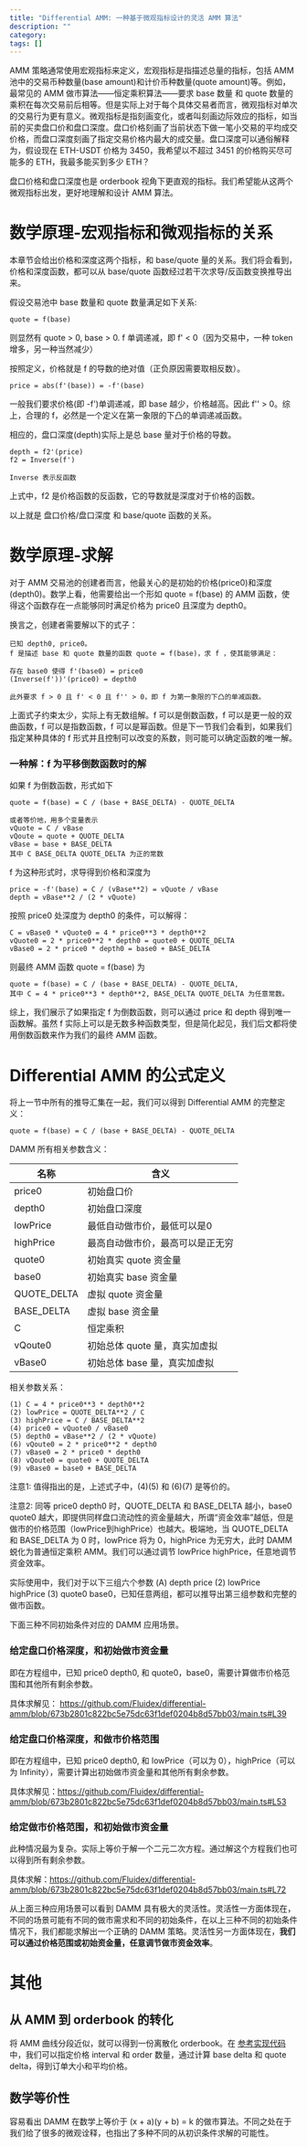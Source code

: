 ```yaml
---
title: "Differential AMM: 一种基于微观指标设计的灵活 AMM 算法"
description: ""
category:
tags: []
---
```



AMM 策略通常使用宏观指标来定义，宏观指标是指描述总量的指标，包括 AMM 池中的交易币种数量(base amount)和计价币种数量(quote amount)等。例如，最常见的 AMM 做市算法——恒定乘积算法——要求 base 数量 和 quote 数量的乘积在每次交易前后相等。但是实际上对于每个具体交易者而言，微观指标对单次的交易行为更有意义。微观指标是指刻画变化，或者叫刻画边际效应的指标，如当前的买卖盘口价和盘口深度。盘口价格刻画了当前状态下做一笔小交易的平均成交价格，而盘口深度刻画了指定交易价格内最大的成交量。盘口深度可以通俗解释为，假设现在 ETH-USDT 价格为 3450，我希望以不超过 3451 的价格购买尽可能多的 ETH，我最多能买到多少 ETH？

盘口价格和盘口深度也是 orderbook 视角下更直观的指标。我们希望能从这两个微观指标出发，更好地理解和设计 AMM 算法。

# 数学原理-宏观指标和微观指标的关系

本章节会给出价格和深度这两个指标，和 base/quote 量的关系。我们将会看到，价格和深度函数，都可以从 base/quote 函数经过若干次求导/反函数变换推导出来。

假设交易池中 base 数量和 quote 数量满足如下关系:

```
quote = f(base)
```

则显然有 quote > 0, base > 0. f 单调递减，即 f' < 0（因为交易中，一种 token 增多，另一种当然减少）

按照定义，价格就是 f 的导数的绝对值（正负原因需要取相反数）。

```
price = abs(f'(base)) = -f'(base)
```

一般我们要求价格(即 -f')单调递减，即 base 越少，价格越高。因此 f'' > 0。综上，合理的 f，必然是一个定义在第一象限的下凸的单调递减函数。

相应的，盘口深度(depth)实际上是总 base 量对于价格的导数。 

```
depth = f2'(price)
f2 = Inverse(f') 

Inverse 表示反函数
```

上式中，f2 是价格函数的反函数，它的导数就是深度对于价格的函数。

以上就是 盘口价格/盘口深度 和 base/quote 函数的关系。

# 数学原理-求解


对于 AMM 交易池的创建者而言，他最关心的是初始的价格(price0)和深度(depth0)。数学上看，他需要给出一个形如 quote = f(base) 的 AMM 函数，使得这个函数存在一点能够同时满足价格为 price0 且深度为 depth0。  

换言之，创建者需要解以下的式子：

```
已知 depth0, price0。
f 是描述 base 和 quote 数量的函数 quote = f(base)，求 f ，使其能够满足：

存在 base0 使得 f'(base0) = price0
(Inverse(f'))'(price0) = depth0

此外要求 f > 0 且 f' < 0 且 f'' > 0，即 f 为第一象限的下凸的单减函数。
```

上面式子约束太少，实际上有无数组解。f 可以是倒数函数，f 可以是更一般的双曲函数，f 可以是指数函数，f 可以是幂函数。但是下一节我们会看到，如果我们指定某种具体的 f 形式并且控制可以改变的系数，则可能可以确定函数的唯一解。

### 一种解：f 为平移倒数函数时的解 

如果 f 为倒数函数，形式如下

```
quote = f(base) = C / (base + BASE_DELTA) - QUOTE_DELTA 

或者等价地，用多个变量表示
vQuote = C / vBase
vQoute = quote + QUOTE_DELTA
vBase = base + BASE_DELTA
其中 C BASE_DELTA QUOTE_DELTA 为正的常数
```

f 为这种形式时，求导得到价格和深度为

```
price = -f'(base) = C / (vBase**2) = vQuote / vBase
depth = vBase**2 / (2 * vQuote)
```

按照 price0 处深度为 depth0 的条件，可以解得：

```
C = vBase0 * vQuote0 = 4 * price0**3 * depth0**2
vQuote0 = 2 * price0**2 * depth0 = quote0 + QUOTE_DELTA
vBase0 = 2 * price0 * depth0 = base0 + BASE_DELTA
```

则最终 AMM 函数 quote = f(base) 为

```
quote = f(base) = C / (base + BASE_DELTA) - QUOTE_DELTA,
其中 C = 4 * price0**3 * depth0**2, BASE_DELTA QUOTE_DELTA 为任意常数。
```

综上，我们展示了如果指定 f 为倒数函数，则可以通过 price 和 depth 得到唯一函数解。虽然 f 实际上可以是无数多种函数类型，但是简化起见，我们后文都将使用倒数函数来作为我们的最终 AMM 函数。

# Differential AMM 的公式定义

将上一节中所有的推导汇集在一起，我们可以得到 Differential AMM 的完整定义：

```
quote = f(base) = C / (base + BASE_DELTA) - QUOTE_DELTA
```

DAMM 所有相关参数含义：

| 名称 | 含义 |
| --- | --- | 
| price0 | 初始盘口价 |
| depth0 |  初始盘口深度 |
| lowPrice |  最低自动做市价，最低可以是0 |
| highPrice |  最高自动做市价，最高可以是正无穷 |
| quote0 |  初始真实 quote 资金量 |
| base0 |  初始真实 base 资金量 |
| QUOTE_DELTA |  虚拟 quote 资金量 |
| BASE_DELTA |  虚拟 base 资金量 |
| C |  恒定乘积 |
| vQoute0  | 初始总体 quote 量，真实加虚拟 |
| vBase0 | 初始总体 base 量，真实加虚拟 |

相关参数关系：

```
(1) C = 4 * price0**3 * depth0**2
(2) lowPrice = QUOTE_DELTA**2 / C
(3) highPrice = C / BASE_DELTA**2
(4) price0 = vQuote0 / vBase0
(5) depth0 = vBase**2 / (2 * vQuote)
(6) vQoute0 = 2 * price0**2 * depth0
(7) vBase0 = 2 * price0 * depth0
(8) vQoute0 = quote0 + QUOTE_DELTA
(9) vBase0 = base0 + BASE_DELTA
```

注意1: 值得指出的是，上述式子中，(4)(5) 和 (6)(7) 是等价的。

注意2: 同等 price0 depth0 时，QUOTE\_DELTA 和 BASE\_DELTA 越小，base0 quote0 越大，即提供同样盘口流动性的资金量越大，所谓“资金效率”越低，但是做市的价格范围（lowPrice到highPrice）也越大。极端地，当 QUOTE\_DELTA 和 BASE\_DELTA 为 0 时，lowPrice 将为 0，highPrice 为无穷大，此时 DAMM 蜕化为普通恒定乘积 AMM。我们可以通过调节 lowPrice highPrice，任意地调节资金效率。

实际使用中，我们对于以下三组六个参数 (A) depth price (2) lowPrice highPrice (3) quote0 base0，已知任意两组，都可以推导出第三组参数和完整的做市函数。

下面三种不同初始条件对应的 DAMM 应用场景。

### 给定盘口价格深度，和初始做市资金量

即在方程组中，已知 price0 depth0, 和 quote0，base0，需要计算做市价格范围和其他所有剩余参数。

具体求解见： <https://github.com/Fluidex/differential-amm/blob/673b2801c822bc5e75dc63f1def0204b8d57bb03/main.ts#L39>

### 给定盘口价格深度，和做市价格范围

即在方程组中，已知 price0 depth0, 和 lowPrice（可以为 0），highPrice（可以为  Infinity），需要计算出初始做市资金量和其他所有剩余参数。

具体求解见：<https://github.com/Fluidex/differential-amm/blob/673b2801c822bc5e75dc63f1def0204b8d57bb03/main.ts#L53>

### 给定做市价格范围，和初始做市资金量

此种情况最为复杂。实际上等价于解一个二元二次方程。通过解这个方程我们也可以得到所有剩余参数。

具体求解：<https://github.com/Fluidex/differential-amm/blob/673b2801c822bc5e75dc63f1def0204b8d57bb03/main.ts#L72>

从上面三种应用场景可以看到 DAMM 具有极大的灵活性。灵活性一方面体现在，不同的场景可能有不同的做市需求和不同的初始条件，在以上三种不同的初始条件情况下，我们都能求解出一个正确的 DAMM 策略。灵活性另一方面体现在，**我们可以通过价格范围或初始资金量，任意调节做市资金效率**。




# 其他 

## 从 AMM 到 orderbook 的转化

将 AMM 曲线分段近似，就可以得到一份离散化 orderbook。在 [参考实现代码](https://github.com/Fluidex/differential-amm/blob/673b2801c822bc5e75dc63f1def0204b8d57bb03/main.ts#L156) 中，我们可以指定价格 interval 和 order 数量，通过计算 base delta 和 quote delta，得到订单大小和平均价格。

## 数学等价性

容易看出 DAMM 在数学上等价于 (x + a)(y + b) = k 的做市算法。不同之处在于我们给了很多的微观诠释，也指出了多种不同的从初识条件求解的可能性。


